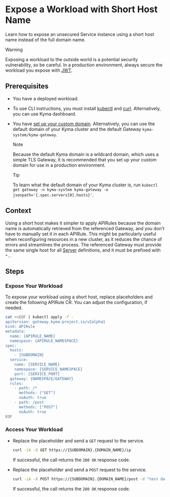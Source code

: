 # Expose a Workload with Short Host Name

Learn how to expose an unsecured Service instance using a short host name instead of the full domain name. 

> [!WARNING]
>  Exposing a workload to the outside world is a potential security vulnerability, so be careful. In a production environment, always secure the workload you expose with [JWT](../01-50-expose-and-secure-a-workload/01-52-expose-and-secure-workload-jwt.md).

## Prerequisites

* You have a deployed workload.
* To use CLI instructions, you must install [kubectl](https://kubernetes.io/docs/tasks/tools/#kubectl) and [curl](https://curl.se/). Alternatively, you can use Kyma dashboard.
* You have [set up your custom domain](../01-10-setup-custom-domain-for-workload.md). Alternatively, you can use the default domain of your Kyma cluster and the default Gateway `kyma-system/kyma-gateway`.
  
  > [!NOTE]
  > Because the default Kyma domain is a wildcard domain, which uses a simple TLS Gateway, it is recommended that you set up your custom domain for use in a production environment.

  > [!TIP]
  > To learn what the default domain of your Kyma cluster is, run `kubectl get gateway -n kyma-system kyma-gateway -o jsonpath='{.spec.servers[0].hosts}'`.

## Context
Using a short host makes it simpler to apply APIRules because the domain name is automatically retrieved from the referenced Gateway, and you don’t have to manually set it in each APIRule. This might be particularly useful when reconfiguring resources in a new cluster, as it reduces the chance of errors and streamlines the process. The referenced Gateway must provide the same single host for all [Server](https://istio.io/latest/docs/reference/config/networking/gateway/#Server) definitions, and it must be prefixed with `*.`.

## Steps

### Expose Your Workload
To expose your workload using a short host, replace placeholders and create the following APIRule CR. You can adjust the configuration, if needed.

```bash
cat <<EOF | kubectl apply -f -
apiVersion: gateway.kyma-project.io/v2alpha1
kind: APIRule
metadata:
  name: {APIRULE_NAME}
  namespace: {APIRULE_NAMESPACE}
spec:
  hosts:
    - {SUBDOMAIN}
  service:
    name: {SERVICE_NAME}
    namespace: {SERVICE_NAMESPACE}
    port: {SERVICE_PORT}
  gateway: {NAMESPACE/GATEWAY}
  rules:
    - path: /*
      methods: ["GET"]
      noAuth: true
    - path: /post
      methods: ["POST"]
      noAuth: true
EOF
```

### Access Your Workload

- Replace the placeholder and send a `GET` request to the service.

  ```bash
  curl -ik -X GET https://{SUBDOMAIN}.{DOMAIN_NAME}/ip
  ```
  If successful, the call returns the `200 OK` response code.

- Replace the placeholder and send a `POST` request to the service.

  ```bash
  curl -ik -X POST https://{SUBDOMAIN}.{DOMAIN_NAME}/post -d "test data"
  ```
  If successful, the call returns the `200 OK` response code.
